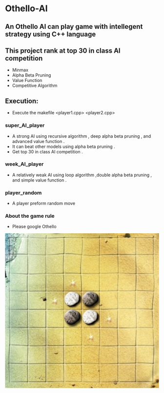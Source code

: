# Othello-AI
## An Othello AI can play game with intellegent strategy using C++ language
## This project rank at top 30 in class AI competition

* Minmax
* Alpha Beta Pruning
* Value Function
* Competitive Algorithm

## Execution: 
* Execute the makefile <player1.cpp> <player2.cpp>

### super_AI_player

*  A strong AI using recursive algorithm , deep alpha beta pruning , and advanced value function .
*  It can beat other models using alpha beta pruning .
*  Get top 30 in class AI competition .

### week_AI_player

*  A relatively weak AI using loop algorithm ,double alpha beta pruning , and simple value function .

### player_random

*  A player preform random move

### About the game rule

*  Please google Othello


![Variable Declaration](/img/1.png)

